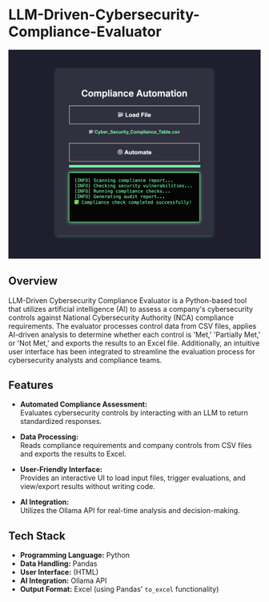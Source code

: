 # LLM-Driven-Cybersecurity-Compliance-Evaluator

![UI Screenshot](UI.png)

## Overview

LLM-Driven Cybersecurity Compliance Evaluator is a Python-based tool that utilizes artificial intelligence (AI) to assess a company's cybersecurity controls against National Cybersecurity Authority (NCA) compliance requirements. The evaluator processes control data from CSV files, applies AI-driven analysis to determine whether each control is 'Met,' 'Partially Met,' or 'Not Met,' and exports the results to an Excel file. Additionally, an intuitive user interface has been integrated to streamline the evaluation process for cybersecurity analysts and compliance teams.

## Features

- **Automated Compliance Assessment:**  
  Evaluates cybersecurity controls by interacting with an LLM to return standardized responses.
  
- **Data Processing:**  
  Reads compliance requirements and company controls from CSV files and exports the results to Excel.
  
- **User-Friendly Interface:**  
  Provides an interactive UI to load input files, trigger evaluations, and view/export results without writing code.
  
- **AI Integration:**  
  Utilizes the Ollama API for real-time analysis and decision-making.

## Tech Stack

- **Programming Language:** Python
- **Data Handling:** Pandas
- **User Interface:** (HTML)
- **AI Integration:** Ollama API
- **Output Format:** Excel (using Pandas' `to_excel` functionality)
